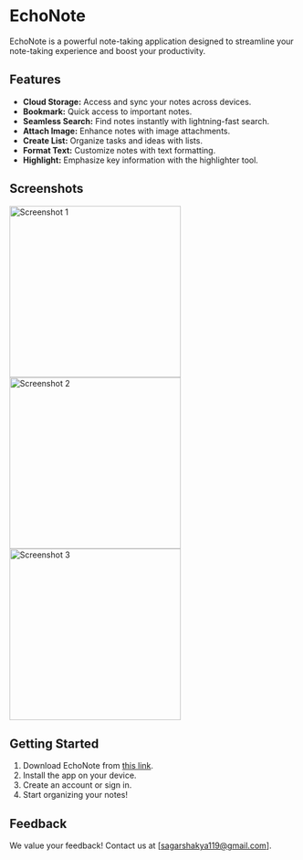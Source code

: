 # EchoNote

EchoNote is a powerful note-taking application designed to streamline your note-taking experience and boost your productivity.

## Features

- **Cloud Storage:** Access and sync your notes across devices.
- **Bookmark:** Quick access to important notes.
- **Seamless Search:** Find notes instantly with lightning-fast search.
- **Attach Image:** Enhance notes with image attachments.
- **Create List:** Organize tasks and ideas with lists.
- **Format Text:** Customize notes with text formatting.
- **Highlight:** Emphasize key information with the highlighter tool.

## Screenshots

<img src="https://drive.google.com/uc?export=view&id=1vBHfKHJFZi-6PrEb_thcAhx6U7eS1snp" alt="Screenshot 1" width="300"/>
<img src="https://drive.google.com/uc?export=view&id=1vAl-61LowMaeYhnHiqd9XGSP-DvygZQE" alt="Screenshot 2" width="300"/>
<img src="https://drive.google.com/uc?export=view&id=1v8dro1i4TVPjzpZ9huksM_-sCNam29QU" alt="Screenshot 3" width="300"/>

## Getting Started

1. Download EchoNote from [this link](https://github.com/himanshu-shakya/EchoNote/releases/download/v1.0.0-alpha/echoNote.apk).
2. Install the app on your device.
3. Create an account or sign in.
4. Start organizing your notes!

## Feedback

We value your feedback! Contact us at [sagarshakya119@gmail.com].
